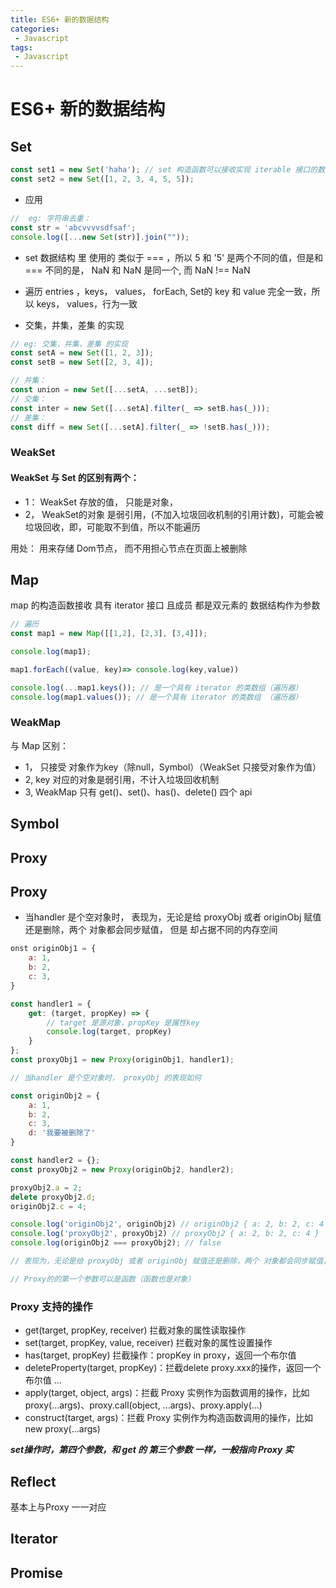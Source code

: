 ```yaml
---
title: ES6+ 新的数据结构
categories:
 - Javascript
tags:
 - Javascript
---
```


# ES6+ 新的数据结构

## Set
```js
const set1 = new Set('haha'); // set 构造函数可以接收实现 iterable 接口的数据结构
const set2 = new Set([1, 2, 3, 4, 5, 5]);
```

* 应用
```js
//  eg: 字符串去重： 
const str = 'abcvvvvsdfsaf';
console.log([...new Set(str)].join(""));
```

* set 数据结构 里 使用的 类似于 === ，所以 5 和 '5' 是两个不同的值，但是和 === 不同的是， NaN 和 NaN 是同一个, 而 NaN !== NaN
* 遍历 entries ，keys， values， forEach, Set的 key 和 value 完全一致，所以 keys， values，行为一致

* 交集，并集，差集 的实现
```js
// eg: 交集，并集，差集 的实现
const setA = new Set([1, 2, 3]);
const setB = new Set([2, 3, 4]);

// 并集： 
const union = new Set([...setA, ...setB]);
// 交集： 
const inter = new Set([...setA].filter(_ => setB.has(_)));
// 差集：
const diff = new Set([...setA].filter(_ => !setB.has(_)));
```

### WeakSet

#### WeakSet 与 Set 的区别有两个： 
* 1： WeakSet 存放的值， 只能是对象，
* 2， WeakSet的对象 是弱引用，(不加入垃圾回收机制的引用计数)，可能会被垃圾回收，即，可能取不到值，所以不能遍历

用处： 用来存储 Dom节点， 而不用担心节点在页面上被删除



## Map
map 的构造函数接收 具有 iterator 接口 且成员 都是双元素的 数据结构作为参数

```js
// 遍历
const map1 = new Map([[1,2], [2,3], [3,4]]);

console.log(map1);

map1.forEach((value, key)=> console.log(key,value))

console.log(...map1.keys()); // 是一个具有 iterator 的类数组（遍历器）
console.log(map1.values()); // 是一个具有 iterator 的类数组 （遍历器）
```

### WeakMap


与 Map 区别：
* 1， 只接受 对象作为key（除null，Symbol）（WeakSet 只接受对象作为值）
* 2, key 对应的对象是弱引用，不计入垃圾回收机制
* 3, WeakMap 只有 get()、set()、has()、delete() 四个 api


## Symbol

## Proxy

## Proxy 

* 当handler 是个空对象时， 表现为，无论是给 proxyObj 或者 originObj 赋值还是删除，两个 对象都会同步赋值， 但是 却占据不同的内存空间

```js
onst originObj1 = {
    a: 1,
    b: 2,
    c: 3,
}

const handler1 = {
    get: (target, propKey) => {
        // target 是源对象，propKey 是属性key
        console.log(target, propKey)
    } 
};
const proxyObj1 = new Proxy(originObj1, handler1);

// 当handler 是个空对象时， proxyObj 的表现如何

const originObj2 = {
    a: 1,
    b: 2,
    c: 3,
    d: '我要被删除了'
}

const handler2 = {};
const proxyObj2 = new Proxy(originObj2, handler2);

proxyObj2.a = 2;
delete proxyObj2.d;
originObj2.c = 4;

console.log('originObj2', originObj2) // originObj2 { a: 2, b: 2, c: 4 }
console.log('proxyObj2', proxyObj2) // proxyObj2 { a: 2, b: 2, c: 4 }
console.log(originObj2 === proxyObj2); // false

// 表现为，无论是给 proxyObj 或者 originObj 赋值还是删除，两个 对象都会同步赋值， 但是 却占据不同的内存空间

// Proxy的的第一个参数可以是函数（函数也是对象）
```

### Proxy 支持的操作

* get(target, propKey, receiver) 拦截对象的属性读取操作
* set(target, propKey, value, receiver)  拦截对象的属性设置操作
* has(target, propKey) 拦截操作：propKey in proxy，返回一个布尔值
* deleteProperty(target, propKey)：拦截delete proxy.xxx的操作，返回一个布尔值
...
* apply(target, object, args)：拦截 Proxy 实例作为函数调用的操作，比如proxy(...args)、proxy.call(object, ...args)、proxy.apply(...)
* construct(target, args)：拦截 Proxy 实例作为构造函数调用的操作，比如new proxy(...args)
 
***set操作时，第四个参数，和 get 的 第三个参数 一样，一般指向 Proxy 实***


## Reflect

基本上与Proxy 一一对应

## Iterator

## Promise